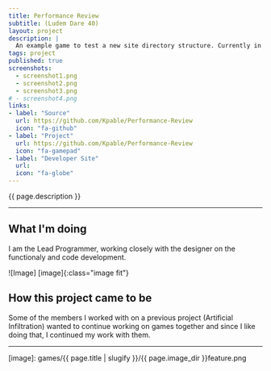 ```yaml
---
title: Performance Review
subtitle: (Ludem Dare 40)
layout: project
description: |
  An example game to test a new site directory structure. Currently in development.
tags: project
published: true
screenshots:
  - screenshot1.png
  - screenshot2.png
  - screenshot3.png	
# - screenshot4.png	
links:
- label: "Source"
  url: https://github.com/Kpable/Performance-Review
  icon: "fa-github"
- label: "Project"
  url: https://github.com/Kpable/Performance-Review
  icon: "fa-gamepad"
- label: "Developer Site"
  url: 
  icon: "fa-globe"
---
```


<!-- Description -->
{{ page.description }}

---

## What I'm doing 

I am the Lead Programmer, working closely with the designer on the functionaly and code development.


![Image] [image]{:class="image fit"}

<!--excerpt_end-->

## How this project came to be

Some of the members I worked with on a previous project (Artificial Infiltration) wanted to continue working on games together and since I like doing that, I continued my work with them.


---


[image]: games/{{ page.title | slugify }}/{{ page.image_dir }}feature.png